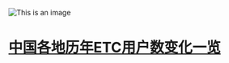 ![This is an image](https://myoctocat.com/assets/images/base-octocat.svg)
# [中国各地历年ETC用户数变化一览](https://yutonghan1123.github.io/etctest/)
